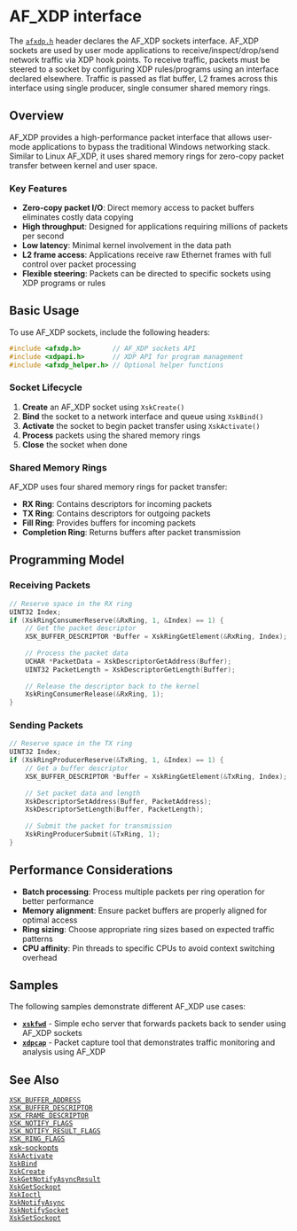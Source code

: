 # AF_XDP interface

The [`afxdp.h`](../published/external/afxdp.h) header declares the AF_XDP sockets interface. AF_XDP sockets are used by user mode applications to receive/inspect/drop/send network traffic via XDP hook points. To receive traffic, packets must be steered to a socket by configuring XDP rules/programs using an interface declared elsewhere. Traffic is passed as flat buffer, L2 frames across this interface using single producer, single consumer shared memory rings.

## Overview

AF_XDP provides a high-performance packet interface that allows user-mode applications to bypass the traditional Windows networking stack. Similar to Linux AF_XDP, it uses shared memory rings for zero-copy packet transfer between kernel and user space.

### Key Features

- **Zero-copy packet I/O**: Direct memory access to packet buffers eliminates costly data copying
- **High throughput**: Designed for applications requiring millions of packets per second
- **Low latency**: Minimal kernel involvement in the data path
- **L2 frame access**: Applications receive raw Ethernet frames with full control over packet processing
- **Flexible steering**: Packets can be directed to specific sockets using XDP programs or rules

## Basic Usage

To use AF_XDP sockets, include the following headers:

```c
#include <afxdp.h>        // AF_XDP sockets API
#include <xdpapi.h>       // XDP API for program management
#include <afxdp_helper.h> // Optional helper functions
```

### Socket Lifecycle

1. **Create** an AF_XDP socket using `XskCreate()`
2. **Bind** the socket to a network interface and queue using `XskBind()`
3. **Activate** the socket to begin packet transfer using `XskActivate()`
4. **Process** packets using the shared memory rings
5. **Close** the socket when done

### Shared Memory Rings

AF_XDP uses four shared memory rings for packet transfer:

- **RX Ring**: Contains descriptors for incoming packets
- **TX Ring**: Contains descriptors for outgoing packets  
- **Fill Ring**: Provides buffers for incoming packets
- **Completion Ring**: Returns buffers after packet transmission

## Programming Model

### Receiving Packets

```c
// Reserve space in the RX ring
UINT32 Index;
if (XskRingConsumerReserve(&RxRing, 1, &Index) == 1) {
    // Get the packet descriptor
    XSK_BUFFER_DESCRIPTOR *Buffer = XskRingGetElement(&RxRing, Index);
    
    // Process the packet data
    UCHAR *PacketData = XskDescriptorGetAddress(Buffer);
    UINT32 PacketLength = XskDescriptorGetLength(Buffer);
    
    // Release the descriptor back to the kernel
    XskRingConsumerRelease(&RxRing, 1);
}
```

### Sending Packets

```c
// Reserve space in the TX ring
UINT32 Index;
if (XskRingProducerReserve(&TxRing, 1, &Index) == 1) {
    // Get a buffer descriptor
    XSK_BUFFER_DESCRIPTOR *Buffer = XskRingGetElement(&TxRing, Index);
    
    // Set packet data and length
    XskDescriptorSetAddress(Buffer, PacketAddress);
    XskDescriptorSetLength(Buffer, PacketLength);
    
    // Submit the packet for transmission
    XskRingProducerSubmit(&TxRing, 1);
}
```

## Performance Considerations

- **Batch processing**: Process multiple packets per ring operation for better performance
- **Memory alignment**: Ensure packet buffers are properly aligned for optimal access
- **Ring sizing**: Choose appropriate ring sizes based on expected traffic patterns
- **CPU affinity**: Pin threads to specific CPUs to avoid context switching overhead

## Samples

The following samples demonstrate different AF_XDP use cases:

- **[`xskfwd`](../samples/xskfwd/)** - Simple echo server that forwards packets back to sender using AF_XDP sockets
- **[`xdpcap`](../samples/xdpcap/)** - Packet capture tool that demonstrates traffic monitoring and analysis using AF_XDP

## See Also

[`XSK_BUFFER_ADDRESS`](api/XSK_BUFFER_ADDRESS.md)  
[`XSK_BUFFER_DESCRIPTOR`](api/XSK_BUFFER_DESCRIPTOR.md)  
[`XSK_FRAME_DESCRIPTOR`](api/XSK_FRAME_DESCRIPTOR.md)  
[`XSK_NOTIFY_FLAGS`](api/XSK_NOTIFY_FLAGS.md)  
[`XSK_NOTIFY_RESULT_FLAGS`](api/XSK_NOTIFY_RESULT_FLAGS.md)  
[`XSK_RING_FLAGS`](api/XSK_RING_FLAGS.md)  
[xsk-sockopts](api/xsk-sockopts.md)  
[`XskActivate`](api/XskActivate.md)  
[`XskBind`](api/XskBind.md)  
[`XskCreate`](api/XskCreate.md)  
[`XskGetNotifyAsyncResult`](api/XskGetNotifyAsyncResult.md)  
[`XskGetSockopt`](api/XskGetSockopt.md)  
[`XskIoctl`](api/XskIoctl.md)  
[`XskNotifyAsync`](api/XskNotifyAsync.md)  
[`XskNotifySocket`](api/XskNotifySocket.md)  
[`XskSetSockopt`](api/XskSetSockopt.md)  
